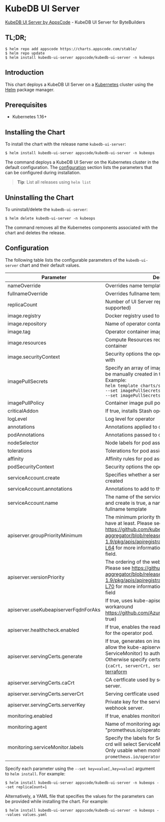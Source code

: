 # KubeDB UI Server

[KubeDB UI Server by AppsCode](https://github.com/kubedb/ui-server) - KubeDB UI Server for ByteBuilders

## TL;DR;

```console
$ helm repo add appscode https://charts.appscode.com/stable/
$ helm repo update
$ helm install kubedb-ui-server appscode/kubedb-ui-server -n kubeops
```

## Introduction

This chart deploys a KubeDB UI Server on a [Kubernetes](http://kubernetes.io) cluster using the [Helm](https://helm.sh) package manager.

## Prerequisites

- Kubernetes 1.16+

## Installing the Chart

To install the chart with the release name `kubedb-ui-server`:

```console
$ helm install kubedb-ui-server appscode/kubedb-ui-server -n kubeops
```

The command deploys a KubeDB UI Server on the Kubernetes cluster in the default configuration. The [configuration](#configuration) section lists the parameters that can be configured during installation.

> **Tip**: List all releases using `helm list`

## Uninstalling the Chart

To uninstall/delete the `kubedb-ui-server`:

```console
$ helm delete kubedb-ui-server -n kubeops
```

The command removes all the Kubernetes components associated with the chart and deletes the release.

## Configuration

The following table lists the configurable parameters of the `kubedb-ui-server` chart and their default values.

|              Parameter               |                                                                                                                                                                          Description                                                                                                                                                                           |       Default       |
|--------------------------------------|----------------------------------------------------------------------------------------------------------------------------------------------------------------------------------------------------------------------------------------------------------------------------------------------------------------------------------------------------------------|---------------------|
| nameOverride                         | Overrides name template                                                                                                                                                                                                                                                                                                                                        | `""`                |
| fullnameOverride                     | Overrides fullname template                                                                                                                                                                                                                                                                                                                                    | `""`                |
| replicaCount                         | Number of UI Server replicas to create (only 1 is supported)                                                                                                                                                                                                                                                                                                   | `1`                 |
| image.registry                       | Docker registry used to pull operator image                                                                                                                                                                                                                                                                                                                    | `kubedb`            |
| image.repository                     | Name of operator container image                                                                                                                                                                                                                                                                                                                               | `kubedb-ui-server`  |
| image.tag                            | Operator container image tag                                                                                                                                                                                                                                                                                                                                   | `v0.1.0`            |
| image.resources                      | Compute Resources required by the operator container                                                                                                                                                                                                                                                                                                           | `{}`                |
| image.securityContext                | Security options the operator container should run with                                                                                                                                                                                                                                                                                                        | `{}`                |
| imagePullSecrets                     | Specify an array of imagePullSecrets. Secrets must be manually created in the namespace. <br> Example: <br> `helm template charts/stash \` <br> `--set imagePullSecrets[0].name=sec0 \` <br> `--set imagePullSecrets[1].name=sec1`                                                                                                                             | `[]`                |
| imagePullPolicy                      | Container image pull policy                                                                                                                                                                                                                                                                                                                                    | `Always`            |
| criticalAddon                        | If true, installs Stash operator as critical addon                                                                                                                                                                                                                                                                                                             | `false`             |
| logLevel                             | Log level for operator                                                                                                                                                                                                                                                                                                                                         | `3`                 |
| annotations                          | Annotations applied to operator deployment                                                                                                                                                                                                                                                                                                                     | `{}`                |
| podAnnotations                       | Annotations passed to operator pod(s).                                                                                                                                                                                                                                                                                                                         | `{}`                |
| nodeSelector                         | Node labels for pod assignment                                                                                                                                                                                                                                                                                                                                 | `{}`                |
| tolerations                          | Tolerations for pod assignment                                                                                                                                                                                                                                                                                                                                 | `[]`                |
| affinity                             | Affinity rules for pod assignment                                                                                                                                                                                                                                                                                                                              | `{}`                |
| podSecurityContext                   | Security options the operator pod should run with.                                                                                                                                                                                                                                                                                                             | `{"fsGroup":65535}` |
| serviceAccount.create                | Specifies whether a service account should be created                                                                                                                                                                                                                                                                                                          | `true`              |
| serviceAccount.annotations           | Annotations to add to the service account                                                                                                                                                                                                                                                                                                                      | `{}`                |
| serviceAccount.name                  | The name of the service account to use. If not set and create is true, a name is generated using the fullname template                                                                                                                                                                                                                                         | ``                  |
| apiserver.groupPriorityMinimum       | The minimum priority the webhook api group should have at least. Please see https://github.com/kubernetes/kube-aggregator/blob/release-1.9/pkg/apis/apiregistration/v1beta1/types.go#L58-L64 for more information on proper values of this field.                                                                                                              | `10000`             |
| apiserver.versionPriority            | The ordering of the webhook api inside of the group. Please see https://github.com/kubernetes/kube-aggregator/blob/release-1.9/pkg/apis/apiregistration/v1beta1/types.go#L66-L70 for more information on proper values of this field                                                                                                                           | `15`                |
| apiserver.useKubeapiserverFqdnForAks | If true, uses kube-apiserver FQDN for AKS cluster to workaround https://github.com/Azure/AKS/issues/522 (default true)                                                                                                                                                                                                                                         | `true`              |
| apiserver.healthcheck.enabled        | If true, enables the readiness and liveliness probes for the operator pod.                                                                                                                                                                                                                                                                                     | `false`             |
| apiserver.servingCerts.generate      | If true, generates on install/upgrade the certs that allow the kube-apiserver (and potentially ServiceMonitor) to authenticate operators pods. Otherwise specify certs in `apiserver.servingCerts.{caCrt, serverCrt, serverKey}`. See also: [example terraform](https://github.com/kubeops/installer/blob/master/charts/kubedb-ui-server/example-terraform.tf) | `true`              |
| apiserver.servingCerts.caCrt         | CA certficate used by serving certificate of webhook server.                                                                                                                                                                                                                                                                                                   | `""`                |
| apiserver.servingCerts.serverCrt     | Serving certficate used by webhook server.                                                                                                                                                                                                                                                                                                                     | `""`                |
| apiserver.servingCerts.serverKey     | Private key for the serving certificate used by webhook server.                                                                                                                                                                                                                                                                                                | `""`                |
| monitoring.enabled                   | If true, enables monitoring KubeDB operator                                                                                                                                                                                                                                                                                                                    | `false`             |
| monitoring.agent                     | Name of monitoring agent (either "prometheus.io/operator" or "prometheus.io/builtin")                                                                                                                                                                                                                                                                          | `"none"`            |
| monitoring.serviceMonitor.labels     | Specify the labels for ServiceMonitor. Prometheus crd will select ServiceMonitor using these labels. Only usable when monitoring agent is `prometheus.io/operator`.                                                                                                                                                                                            | `{}`                |


Specify each parameter using the `--set key=value[,key=value]` argument to `helm install`. For example:

```console
$ helm install kubedb-ui-server appscode/kubedb-ui-server -n kubeops --set replicaCount=1
```

Alternatively, a YAML file that specifies the values for the parameters can be provided while
installing the chart. For example:

```console
$ helm install kubedb-ui-server appscode/kubedb-ui-server -n kubeops --values values.yaml
```
